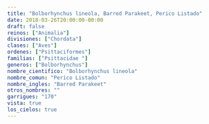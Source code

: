 ```yaml
---
title: "Bolborhynchus lineola, Barred Parakeet, Perico Listado"
date: 2018-03-26T20:00:00-00:00
draft: false
reinos: ["Animalia"]
divisiones: ["Chordata"]
clases: ["Aves"]
ordenes: ["Psittaciformes"]
familias: ["Psittacidae "]
generos: ["Bolborhynchus"]
nombre_cientifico: "Bolborhynchus lineola"
nombre_comun: "Perico Listado"
nombre_ingles: "Barred Parakeet"
otros_nombres: ""
garrigues: "170"
vista: true
los_cielos: true
---
```

